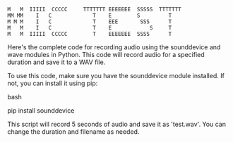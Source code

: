```
M   M  IIIII  CCCCC     TTTTTTT EEEEEEE  SSSSS  TTTTTTT
MM MM    I   C             T    E        S         T
M M M    I   C             T    EEE       SSS      T
M   M    I   C             T    E            S     T
M   M  IIIII  CCCCC        T    EEEEEEE  SSSS      T
```

Here's the complete code for recording audio using the sounddevice and wave modules in Python. This code will record audio for a specified duration and save it to a WAV file.


To use this code, make sure you have the sounddevice module installed. If not, you can install it using pip:

bash

pip install sounddevice

This script will record 5 seconds of audio and save it as 'test.wav'. You can change the duration and filename as needed.
